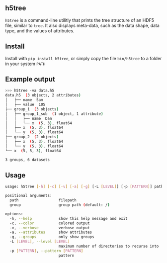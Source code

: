 ## h5tree
`h5tree` is a command-line utilitly that prints the tree structure of an HDF5 file, similar to `tree`.
It also displays meta-data, such as the data shape, data type, and the values of attributes.

## Install
Install with `pip install h5tree`, or simply copy the file `bin/h5tree` to a folder in your system `PATH`

## Example output
```bash
>>> h5tree -va data.h5
data.h5  (3 objects, 2 attributes)
│   ├── name  Sam
│   ├── value  105
├── group_1  (3 objects)
│   ├── group_1_sub  (1 object, 1 attribute)
│   │   ├── name  Dan
│   │   └── x  (5, 3), float64
│   ├── x  (5, 3), float64
│   └── y  (5, 3), float64
├── group_2  (2 objects)
│   ├── x  (5, 3), float64
│   └── y  (5, 3), float64
└── x  (5, 5, 3), float64

3 groups, 6 datasets
```

## Usage
```bash
usage: h5tree [-h] [-c] [-v] [-a] [-g] [-L [LEVEL]] [-p [PATTERN]] path [group]

positional arguments:
  path                  filepath
  group                 group path (default: /)

options:
  -h, --help            show this help message and exit
  -c, --color           colored output
  -v, --verbose         verbose output
  -a, --attributes      show attributes
  -g, --groups          only show groups
  -L [LEVEL], --level [LEVEL]
                        maximum number of directories to recurse into
  -p [PATTERN], --pattern [PATTERN]
                        pattern
```
